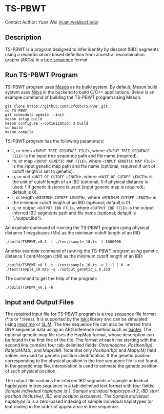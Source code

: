 # TS-PBWT
Contact Author: Yuan Wei (yuan.wei@ucf.edu)

## Description
TS-PBWT is a program designed to infer identity by descent (IBD) segments using a recombination-based definition from ancestral recombination graphs (ARGs) in a [tree sequence](https://tskit.dev/tutorials/what_is.html) format.

## Run TS-PBWT Program
TS-PBWT program uses [Meson](https://mesonbuild.com/) as its build system. By default, Meson build system uses [Ninja](https://ninja-build.org/) in the backend to build C/C++ applications. Below is an example command of building the TS-PBWT program using Meson:
```
git clone https://github.com/ucfcbb/TS-PBWT.git
cd TS-PBWT
git submodule update --init
meson setup build
meson configure --optimization 3 build
cd build
meson compile
```

TS-PBWT program has the following parameters:
- t, or trees `<INPUT TREE SEQUENCE FILE>`, where `<INPUT TREE SEQUENCE FILE>` is the input tree sequence path and file name (required).
- m, or map `<INPUT GENETIC MAP FILE>`, where `<INPUT GENETIC MAP FILE>` is the input genetic map path and file name (optional; required if unit of cutoff length is set to genetic).
- u, or unit `<UNIT OF CUTOFF LENGTH>`, where `<UNIT OF CUTOFF LENGTH>` is the unit of cutoff length of an IBD (optional; 0 if physical distance is used; 1 if genetic distance is used (input genetic map is required); default is 0).
- l, or length `<MINIMUM CUTOFF LENGTH>`, where `<MINIMUM CUTOFF LENGTH>` is the minimum cutoff length of an IBD (optional; default is 0).
- o, or output `<OUTPUT IBD FILE>`, where `<OUTPUT IBD FILE>` is the output inferred IBD segments path and file name (optional; default is "./output.ibd").

An example command of running the TS-PBWT program using physical distance 1 megabases (Mb) as the minimum cutoff length of an IBD:
```
./build/TSPBWT_v0.1 -t ./test/sample_10.ts -l 1000000
```

Another example command of running the TS-PBWT program using genetic distance 1 centiMorgan (cM) as the minimum cutoff length of an IBD:
```
./build/TSPBWT_v0.1 -t ./test/sample_10.ts -u 1 -l 1.0 -m ./test/sample_10.map -o ./output_genetic_1.0.ibd
```

The command to get the help of the program:
```
./build/TSPBWT_v0.1 -h
```

## Input and Output Files
The required input file for TS-PBWT program is a tree sequence file format (*.ts or *.trees). It is supported by the [tskit](https://github.com/tskit-dev/tskit) library and can be simulated using [msprime](https://github.com/tskit-dev/msprime) or [SLiM](https://github.com/MesserLab/SLiM). The tree sequence file can also be inferred from DNA sequence data using an ARG inference method such as [tsinfer](https://github.com/tskit-dev/tsinfer). The optional genetic map file uses the HapMap format, whose description can be found in the first line of the file. The format of each line starting with the second line contains four tab-delimited fields: *Chromosome*, *Position(bp)*, *Rate(cM/Mb)*, and *Map(cM)*. Note that only *Position(bp)* and *Map(cM)* field values are used for genetic position identification. If the genetic position corresponding to the physical position in the tree sequence file is not found in the genetic map file, interpolation is used to estimate the genetic position of such physical position.

The output file contains the inferred IBD segments of sample individual haplotypes in tree sequence in a tab-delimited text format with four fields: *Sample individual haplotype id 1*, *Sample individual haplotype id 2*, *IBD start position (inclusive)*, *IBD end position (exclusive)*. The *Sample individual haplotype id* is a zero-based indexing of sample individual haplotypes (or leaf nodes) in the order of appearance in tree sequence.
